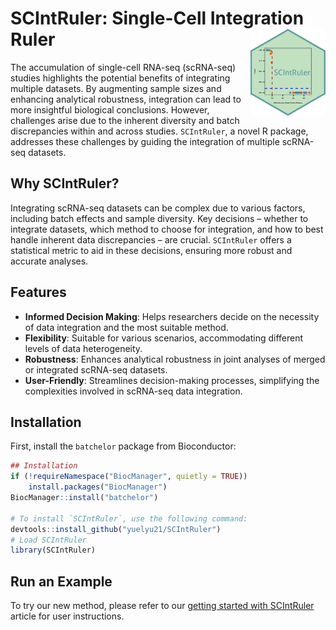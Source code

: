 # SCIntRuler: Single-Cell Integration Ruler <a href='https://yuelyu21.github.io/SCIntRuler/'><img src="man/figures/SCIntRuler.png" align="right" height="139"/></a>

The accumulation of single-cell RNA-seq (scRNA-seq) studies highlights the potential benefits of integrating multiple datasets. By augmenting sample sizes and enhancing analytical robustness, integration can lead to more insightful biological conclusions. However, challenges arise due to the inherent diversity and batch discrepancies within and across studies. `SCIntRuler`, a novel R package, addresses these challenges by guiding the integration of multiple scRNA-seq datasets.

## Why SCIntRuler?
Integrating scRNA-seq datasets can be complex due to various factors, including batch effects and sample diversity. Key decisions – whether to integrate datasets, which method to choose for integration, and how to best handle inherent data discrepancies – are crucial. `SCIntRuler` offers a statistical metric to aid in these decisions, ensuring more robust and accurate analyses.

## Features
- **Informed Decision Making**: Helps researchers decide on the necessity of data integration and the most suitable method.
- **Flexibility**: Suitable for various scenarios, accommodating different levels of data heterogeneity.
- **Robustness**: Enhances analytical robustness in joint analyses of merged or integrated scRNA-seq datasets.
- **User-Friendly**: Streamlines decision-making processes, simplifying the complexities involved in scRNA-seq data integration.


## Installation

First, install the `batchelor` package from Bioconductor:

```R
## Installation
if (!requireNamespace("BiocManager", quietly = TRUE))
    install.packages("BiocManager")
BiocManager::install("batchelor")

# To install `SCIntRuler`, use the following command:
devtools::install_github("yuelyu21/SCIntRuler")
# Load SCIntRuler
library(SCIntRuler)
```
## Run an Example 

To try our new method, please refer to our [getting started with SCIntRuler](https://yuelyu21.github.io/SCIntRuler/articles/SCIntRuler.html) article for user instructions.


